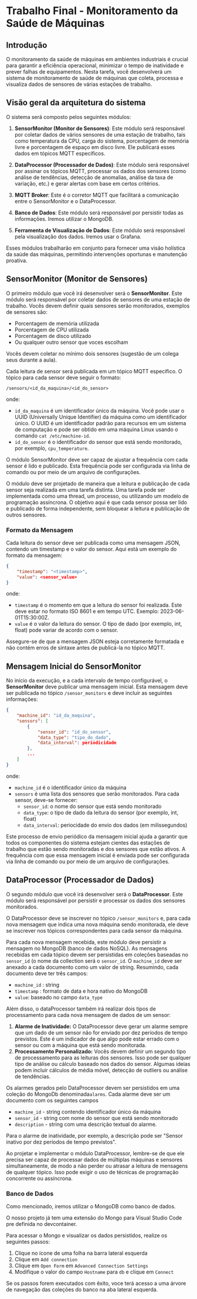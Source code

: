 #  Trabalho Final - Monitoramento da Saúde de Máquinas

## Introdução

O monitoramento da saúde de máquinas em ambientes industriais é crucial para garantir a eficiência operacional, minimizar o tempo de inatividade e prever falhas de equipamentos. Nesta tarefa, você desenvolverá um sistema de monitoramento de saúde de máquinas que coleta, processa e visualiza dados de sensores de várias estações de trabalho.

## Visão geral da arquitetura do sistema
O sistema será composto pelos seguintes módulos:

1. **SensorMonitor (Monitor de Sensores)**: Este módulo será responsável por coletar dados de vários sensores de uma estação de trabalho, tais como temperatura da CPU, carga do sistema, porcentagem de memória livre e porcentagem de espaço em disco livre. Ele publicará esses dados em tópicos MQTT específicos.

2. **DataProcessor (Processador de Dados)**: Este módulo será responsável por assinar os tópicos MQTT, processar os dados dos sensores (como análise de tendências, detecção de anomalias, análise da taxa de variação, etc.) e gerar alertas com base em certos critérios. 

3. **MQTT Broker**: Este é o corretor MQTT que facilitará a comunicação entre o SensorMonitor e o DataProcessor. 

4. **Banco de Dados**: Este módulo será responsável por persistir todas as informações. Iremos utilizar o MongoDB.

5. **Ferramenta de Visualização de Dados**: Este módulo será responsável pela visualização dos dados. Iremos usar o Grafana.

Esses módulos trabalharão em conjunto para fornecer uma visão holística da saúde das máquinas, permitindo intervenções oportunas e manutenção proativa.


## SensorMonitor (Monitor de Sensores)

O primeiro módulo que você irá desenvolver será o **SensorMonitor**. Este módulo será responsável por coletar dados de sensores  de uma estação de trabalho. Vocês devem definir quais sensores serão monitorados, exemplos de sensores são:

- Porcentagem de memória utilizada
- Porcentagem de CPU utilizada
- Porcentagem de disco utilizado
- Ou qualquer outro sensor que voces escolham

Vocês devem coletar no mínimo dois sensores (sugestão de um colega seus durante a aula).

Cada leitura de sensor será publicada em um tópico MQTT específico. O tópico para cada sensor deve seguir o formato:

```
/sensors/<id_da_maquina>/<id_do_sensor>
```
onde:

- `id_da_maquina` é um identificador único da máquina. Você pode usar o UUID (Universally Unique Identifier) da máquina como um identificador único. O UUID é um identificador padrão para recursos em um sistema de computação e pode ser obtido em uma máquina Linux usando o comando `cat /etc/machine-id`.
- `id_do_sensor` é o identificador do sensor que está sendo monitorado, por exemplo, `cpu_temperature`.

O módulo SensorMonitor deve ser capaz de ajustar a frequência com 
 cada sensor é lido e publicado. Esta frequência pode ser configurada via linha de comando ou por meio de um arquivo de configurações. 

O módulo deve ser projetado de maneira que a leitura e publicação de cada sensor seja realizada em uma tarefa distinta. Uma tarefa pode ser implementada como uma thread, um processo, ou utilizando um modelo de programação assíncrona. O objetivo aqui é que cada sensor possa ser lido e publicado de forma independente, sem bloquear a leitura e publicação de outros sensores.

### Formato da Mensagem

Cada leitura do sensor deve ser publicada como uma mensagem JSON, contendo um timestamp e o valor do sensor. Aqui está um exemplo do formato da mensagem:

```json
{
    "timestamp": "<timestamp>",
    "value": <sensor_value>
}
```

onde:

- `timestamp` é o momento em que a leitura do sensor foi realizada. Este deve estar no formato ISO 8601 e em tempo UTC. Exemplo: 2023-06-01T15:30:00Z.
- `value` é o valor da leitura do sensor. O tipo de dado (por exemplo, int, float) pode variar de acordo com o sensor.

Assegure-se de que a mensagem JSON esteja corretamente formatada e não contém erros de sintaxe antes de publicá-la no tópico MQTT.

## Mensagem Inicial do SensorMonitor

No início da execução, e a cada intervalo de tempo configurável, o **SensorMonitor** deve publicar uma mensagem inicial. Esta mensagem deve ser publicada no tópico `/sensor_monitors` e deve incluir as seguintes informações:

```json
{
    "machine_id": "id_da_maquina",
    "sensors": [
        {
            "sensor_id": "id_do_sensor",
            "data_type": "tipo_do_dado",
            "data_interval": periodicidade
        },
        ...
    ]
}
```

onde:

- `machine_id` é o identificador único da máquina
- `sensors` é uma lista dos sensores que serão monitorados. Para cada sensor, deve-se fornecer:
  - `sensor_id`: o nome do sensor que está sendo monitorado
  - `data_type`: o tipo de dado da leitura do sensor (por exemplo, int, float)
  -  `data_interval`: periocidade do envio dos dados (em milissegundos)

Este processo de envio periódico da mensagem inicial ajuda a garantir que todos os componentes do sistema estejam cientes das estações de trabalho que estão sendo monitoradas e dos sensores que estão ativos. A frequência com que essa mensagem inicial é enviada pode ser configurada via linha de comando ou por meio de um arquivo de configurações.

## DataProcessor (Processador de Dados)

O segundo módulo que você irá desenvolver será o **DataProcessor**. Este módulo será responsável por persistir e processar os dados dos sensores monitorados. 

O DataProcessor deve se inscrever no tópico `/sensor_monitors` e, para cada nova mensagem que indica uma nova máquina sendo monitorada, ele deve se inscrever nos tópicos correspondentes para cada sensor da máquina.

Para cada nova mensagem recebida, este módulo deve persistir a mensagem no MongoDB (banco de dados NoSQL). As mensagens recebidas em cada tópico devem ser persistidas em coleções baseadas no `sensor_id` (o nome da collection será o `sensor_id`. O `machine_id` deve ser anexado a cada documento como um valor de string. Resumindo, cada documento deve ter três campos: 
- `machine_id` : string
- `timestamp` : formato de data e hora nativo do MongoDB
- `value`: baseado no campo `data_type`
  
Além disso, o dataProcessor também irá realizar dois tipos de processamento para cada nova mensagem de dados de um sensor:

1. **Alarme de Inatividade:** O DataProcessor deve gerar um alarme sempre que um dado de um sensor não for enviado por dez períodos de tempo previstos. Este é um indicador de que algo pode estar errado com o sensor ou com a máquina que está sendo monitorada.
2. **Processamento Personalizado:** Vocês devem definir um segundo tipo de processamento para as leituras dos sensores. Isso pode ser qualquer tipo de análise ou cálculo baseado nos dados do sensor. Algumas ideias podem incluir cálculos de média móvel, detecção de outliers ou análise de tendências.

Os alarmes gerados pelo DataProcessor devem ser persistidos em uma coleção do MongoDb denominada`alarms`. Cada alarme deve ser um documento com os seguintes campos

- `machine_id` -  string contendo identificador único da máquina
- `sensor_id` - string com nome do sensor que está sendo monitorado
- `description` - string com uma descrição textual do alarme. 
 
Para o alarme de inatividade, por exemplo, a descrição pode ser "Sensor inativo por dez períodos de tempo previstos".

Ao projetar e implementar o módulo DataProcessor, lembre-se de que ele precisa ser capaz de processar dados de múltiplas máquinas e sensores simultaneamente, de modo a não perder ou atrasar a leitura de mensagens de qualquer tópico. Isso pode exigir o uso de técnicas de programação concorrente ou assíncrona.

### Banco de Dados

Como mencionado, iremos utilizar o MongoDB como banco de dados.

O nosso projeto já tem uma extensão do Mongo para Visual Studio Code pre definida no devcontainer.

Para acessar o Mongo e visualizar os dados persistidos, realize os seguintes passos:

1. Clique no ícone de uma folha na barra lateral esquerda
2. Clique em `Add connection`
3. Clique em `Open Form` em `Advanced Connection Settings`
4. Modifique o valor do campo `Hostname` para `db` e clique em `Connect`

Se os passos forem executados com êxito, voce terá acesso a uma árvore de navegação das coleções do banco na aba lateral esquerda.
